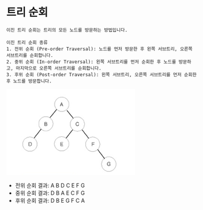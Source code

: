 # 트리 순회

```text
이진 트리 순회는 트리의 모든 노드를 방문하는 방법입니다.

이진 트리 순회 종류
1. 전위 순회 (Pre-order Traversal): 노드를 먼저 방문한 후 왼쪽 서브트리, 오른쪽 서브트리를 순회합니다.
2. 중위 순회 (In-order Traversal): 왼쪽 서브트리를 먼저 순회한 후 노드를 방문하고, 마지막으로 오른쪽 서브트리를 순회합니다.
3. 후위 순회 (Post-order Traversal): 왼쪽 서브트리, 오른쪽 서브트리를 먼저 순회한 후 노드를 방문합니다.
```
![img1.png](../../../../../../images/img1.png)

- 전위 순회 결과: A B D C E F G
- 중위 순회 결과: D B A E C F G
- 후위 순회 결과: D B E G F C A




